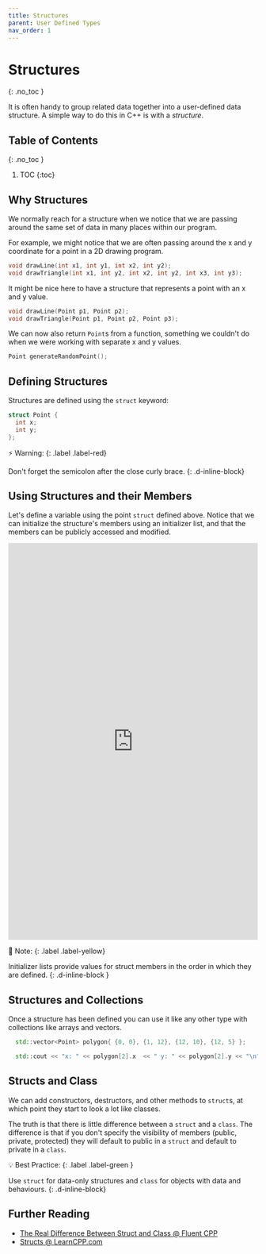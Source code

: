 ```yaml
---
title: Structures
parent: User Defined Types
nav_order: 1
---
```


<!-- prettier-ignore-start -->

# Structures
{: .no_toc }

It is often handy to group related data together into a user-defined data structure. A simple way to do this in C++ is with a *structure*.


## Table of Contents
{: .no_toc }

1. TOC
{:toc}

<!-- prettier-ignore-end -->

## Why Structures

We normally reach for a structure when we notice that we are passing around the same set of data in many places within our program.

For example, we might notice that we are often passing around the x and y coordinate for a point in a 2D drawing program.

```cpp
void drawLine(int x1, int y1, int x2, int y2);
void drawTriangle(int x1, int y2, int x2, int y2, int x3, int y3);
```

It might be nice here to have a structure that represents a point with an x and y value.

```cpp
void drawLine(Point p1, Point p2);
void drawTriangle(Point p1, Point p2, Point p3);
```

We can now also return `Point`s from a function, something we couldn't do when we were working with separate x and y values.

```cpp
Point generateRandomPoint();
```

## Defining Structures

Structures are defined using the `struct` keyword:

```cpp
struct Point {
  int x;
  int y;
};
```

⚡ Warning:
{: .label .label-red}

Don't forget the semicolon after the close curly brace.
{: .d-inline-block}

## Using Structures and their Members

Let's define a variable using the point `struct` defined above. Notice that we can initialize the structure's members using an initializer list, and that the members can be publicly accessed and modified.

<iframe height="800px" width="100%" src="https://replit.com/@stungeye/Using-Structs?lite=true" scrolling="no" frameborder="no" allowtransparency="true" allowfullscreen="true" sandbox="allow-forms allow-pointer-lock allow-popups allow-same-origin allow-scripts allow-modals"></iframe>

🎵 Note:
{: .label .label-yellow}

Initializer lists provide values for struct members in the order in which they are defined.
{: .d-inline-block }

## Structures and Collections

Once a structure has been defined you can use it like any other type with collections like arrays and vectors.

```cpp
  std::vector<Point> polygon{ {0, 0}, {1, 12}, {12, 10}, {12, 5} };

  std::cout << "x: " << polygon[2].x  << " y: " << polygon[2].y << "\n"
```

## Structs and Class

We can add constructors, destructors, and other methods to `struct`s, at which point they start to look a lot like classes.

The truth is that there is little difference between a `struct` and a `class`. The difference is that if you don't specify the visibility of members (public, private, protected) they will default to public in a `struct` and default to private in a `class`.

💡 Best Practice:
{: .label .label-green }

Use `struct` for data-only structures and `class` for objects with data and behaviours.
{: .d-inline-block}

## Further Reading

- [The Real Difference Between Struct and Class @ Fluent CPP](https://www.fluentcpp.com/2017/06/13/the-real-difference-between-struct-class/)
- [Structs @ LearnCPP.com](https://www.learncpp.com/cpp-tutorial/structs/)
